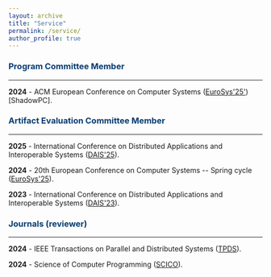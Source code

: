 ```yaml
---
layout: archive
title: "Service"
permalink: /service/
author_profile: true
---
```


### <span style="color:#063c72">Program Committee Member</span>
<hr>

**2024** - ACM European Conference on Computer Systems ([EuroSys'25'](https://2025.eurosys.org)) [ShadowPC].

### <span style="color:#063c72">Artifact Evaluation Committee Member</span>
<hr>

**2025** - International Conference on Distributed Applications and Interoperable Systems ([DAIS'25](https://www.discotec.org/2025/dais)).

**2024** - 20th European Conference on Computer Systems -- Spring cycle ([EuroSys'25](https://2025.eurosys.org)).

**2023** - International Conference on Distributed Applications and Interoperable Systems ([DAIS'23](http://www.discotec.org/2023/dais.html)).


### <span style="color:#063c72">Journals (reviewer)</span>
<hr>

**2024** - IEEE Transactions on Parallel and Distributed Systems ([TPDS](https://ieeexplore.ieee.org/xpl/RecentIssue.jsp?punumber=71)).

**2024** - Science of Computer Programming ([SCICO](https://www.sciencedirect.com/journal/science-of-computer-programming)).
